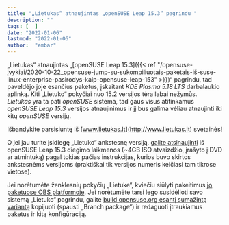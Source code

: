 ```yaml
---
title: "„Lietukas“ atnaujintas „openSUSE Leap 15.3“ pagrindu "
description: ""
tags: [  ]
date: "2022-01-06"
lastmod: "2022-01-06"
author:  "embar"
---
```

„Lietukas“ atnaujintas „[openSUSE Leap 15.3]({{< ref "/opensuse-įvykiai/2020-10-22_opensuse-jump-su-sukompiliuotais-paketais-iš-suse-linux-enterprise-pasirodys-kaip-opensuse-leap-153" >}})“ pagrindu, tad paveldėjo joje esančius paketus, įskaitant _KDE Plasma 5.18 LTS_ darbalaukio aplinką. Kiti „Lietuko“ pokyčiai nuo 15.2 versijos tėra labai nežymūs. _Lietukas_ yra ta pati _openSUSE_ sistema, tad gaus visus atitinkamus _openSUSE Leap 15.3_ versijos atnaujinimus ir jį bus galima vėliau atnaujinti iki kitų _openSUSE_ versijų.

Išbandykite parsisiuntę iš [www.lietukas.lt](http://www.lietukas.lt) svetainės!

O jei jau turite įsidiegę „Lietuko“ ankstesnę versiją, [galite atsinaujinti](http://www.lietukas.lt/ymp/lietuko_atnaujinimas.html) iš openSUSE Leap 15.3 diegimo laikmenos (~4GB ISO atvaizdžio, įrašyto į DVD ar atmintuką) pagal tokias pačias instrukcijas, kurios buvo skirtos ankstesnėms versijoms (praktiškai tik versijos numeris keičiasi tam tikrose vietose).

Jei norėtumėte ženklesnių pokyčių „Lietuke“, kviečiu siūlyti pakeitimus [jo paketuose OBS platformoje](https://build.opensuse.org/project/show/home:embar-:Lietukas). Jei norėtumėte tarsi lego susidėlioti savo sistemą „Lietuko“ pagrindu, galite [build.opensuse.org esantį sumažintą variantą](https://build.opensuse.org/package/show/home:embar-:Lietukas/Lietukas_15.3_mini) kopijuoti (spausti „Branch package“) ir redaguoti įtraukiamus paketus ir kitą konfigūraciją.
